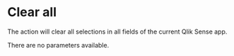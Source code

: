 # Clear all

The action will clear all selections in all fields of the current Qlik Sense app.

There are no parameters available.
